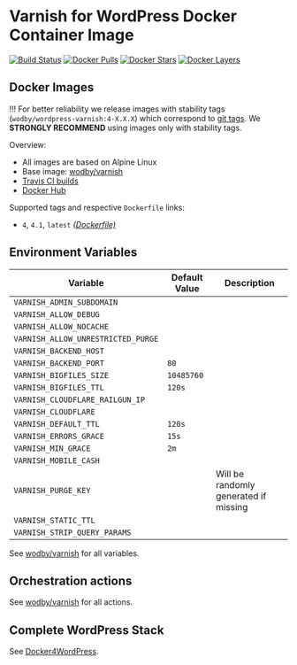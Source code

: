 # Varnish for WordPress Docker Container Image

[![Build Status](https://travis-ci.org/wodby/wordpress-varnish.svg?branch=master)](https://travis-ci.org/wodby/wordpress-varnish)
[![Docker Pulls](https://img.shields.io/docker/pulls/wodby/wordpress-varnish.svg)](https://hub.docker.com/r/wodby/wordpress-varnish)
[![Docker Stars](https://img.shields.io/docker/stars/wodby/wordpress-varnish.svg)](https://hub.docker.com/r/wodby/wordpress-varnish)
[![Docker Layers](https://images.microbadger.com/badges/image/wodby/wordpress-varnish.svg)](https://microbadger.com/images/wodby/wordpress-varnish)

## Docker Images

!!! For better reliability we release images with stability tags (`wodby/wordpress-varnish:4-X.X.X`) which correspond to [git tags](https://github.com/wodby/wordpress-varnish/releases). We **STRONGLY RECOMMEND** using images only with stability tags. 

Overview:

* All images are based on Alpine Linux
* Base image: [wodby/varnish](https://github.com/wodby/varnish)
* [Travis CI builds](https://travis-ci.org/wodby/wordpress-varnish) 
* [Docker Hub](https://hub.docker.com/r/wodby/wordpress-varnish)

Supported tags and respective `Dockerfile` links:

* `4`, `4.1`, `latest` [_(Dockerfile)_](https://github.com/wodby/wordpress-varnish/tree/master/4/Dockerfile)

## Environment Variables

| Variable                           | Default Value | Description                           |
| ---------------------------------- | ------------- | ------------------------------------- |
| `VARNISH_ADMIN_SUBDOMAIN`          |               |                                       |
| `VARNISH_ALLOW_DEBUG`              |               |                                       |
| `VARNISH_ALLOW_NOCACHE`            |               |                                       |
| `VARNISH_ALLOW_UNRESTRICTED_PURGE` |               |                                       |
| `VARNISH_BACKEND_HOST`             |               |                                       |
| `VARNISH_BACKEND_PORT`             | `80`          |                                       |
| `VARNISH_BIGFILES_SIZE`            | `10485760`    |                                       |
| `VARNISH_BIGFILES_TTL`             | `120s`        |                                       |
| `VARNISH_CLOUDFLARE_RAILGUN_IP`    |               |                                       |
| `VARNISH_CLOUDFLARE`               |               |                                       |
| `VARNISH_DEFAULT_TTL`              | `120s`        |                                       |
| `VARNISH_ERRORS_GRACE`             | `15s`         |                                       |
| `VARNISH_MIN_GRACE`                | `2m`          |                                       |
| `VARNISH_MOBILE_CASH`              |               |                                       |
| `VARNISH_PURGE_KEY`                |               | Will be randomly generated if missing |
| `VARNISH_STATIC_TTL`               |               |                                       |
| `VARNISH_STRIP_QUERY_PARAMS`       |               |                                       |

See [wodby/varnish](https://github.com/wodby/varnish) for all variables.

## Orchestration actions

See [wodby/varnish](https://github.com/wodby/varnish) for all actions.

## Complete WordPress Stack

See [Docker4WordPress](https://github.com/wodby/docker4wordpress).

